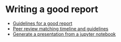 # Writing a good report

- [Guidelines for a good report](https://github.com/NordicESMhub/NEGI-Abisko-2019/raw/master/content/topics/report/Guidelines_for_a_good_report_20191021.pdf)
- [Peer review matching timeline and guidelines](https://github.com/NordicESMhub/NEGI-Abisko-2019/raw/master/content/topics/report/Peer-review-matching_timeline_and_guidelines_final_20191021.pdf)
- [Generate a presentation from a jupyter notebook](https://nordicesmhub.github.io/NEGI-Abisko-2019/content/topics/report/presentation.slides.html#/)
